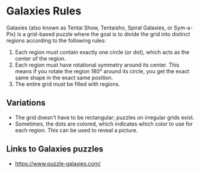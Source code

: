 # Galaxies Rules

Galaxies (also known as Tentai Show, Tentaisho, Spiral Galaxies, or Sym-a-Pix) is a grid-based puzzle where the goal is to divide the grid into distinct regions according to the following rules:

1. Each region must contain exactly one circle (or dot), which acts as the center of the region.
2. Each region must have rotational symmetry around its center. This means if you rotate the region 180° around its circle, you get the exact same shape in the exact same position.
3. The entire grid must be filled with regions.

## Variations

* The grid doesn't have to be rectangular; puzzles on irregular grids exist.
* Sometimes, the dots are colored, which indicates which color to use for each region. This can be used to reveal a picture.

## Links to Galaxies puzzles

* https://www.puzzle-galaxies.com/
